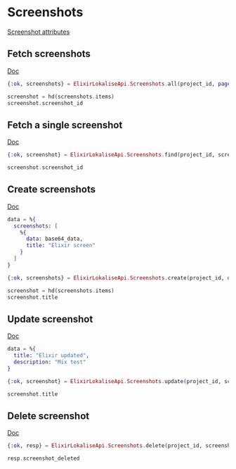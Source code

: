 # Screenshots

[Screenshot attributes](https://app.lokalise.com/api2docs/curl/#resource-screenshots)

## Fetch screenshots

[Doc](https://app.lokalise.com/api2docs/curl/#transition-list-all-screenshots-get)

```elixir
{:ok, screenshots} = ElixirLokaliseApi.Screenshots.all(project_id, page: 2, limit: 1)

screenshot = hd(screenshots.items)
screenshot.screenshot_id
```

## Fetch a single screenshot

[Doc](https://app.lokalise.com/api2docs/curl/#transition-retrieve-a-screenshot-get)

```elixir
{:ok, screenshot} = ElixirLokaliseApi.Screenshots.find(project_id, screenshot_id)

screenshot.screenshot_id
```

## Create screenshots

[Doc](https://app.lokalise.com/api2docs/curl/#transition-create-screenshots-post)

```elixir
data = %{
  screenshots: [
    %{
      data: base64_data,
      title: "Elixir screen"
    }
  ]
}

{:ok, screenshots} = ElixirLokaliseApi.Screenshots.create(project_id, data)

screenshot = hd(screenshots.items)
screenshot.title
```

## Update screenshot

[Doc](https://app.lokalise.com/api2docs/curl/#transition-update-a-screenshot-put)

```elixir
data = %{
  title: "Elixir updated",
  description: "Mix test"
}

{:ok, screenshot} = ElixirLokaliseApi.Screenshots.update(project_id, screenshot_id, data)

screenshot.title
```

## Delete screenshot

[Doc](https://app.lokalise.com/api2docs/curl/#transition-delete-a-screenshot-delete)

```elixir
{:ok, resp} = ElixirLokaliseApi.Screenshots.delete(project_id, screenshot_id)

resp.screenshot_deleted
```
